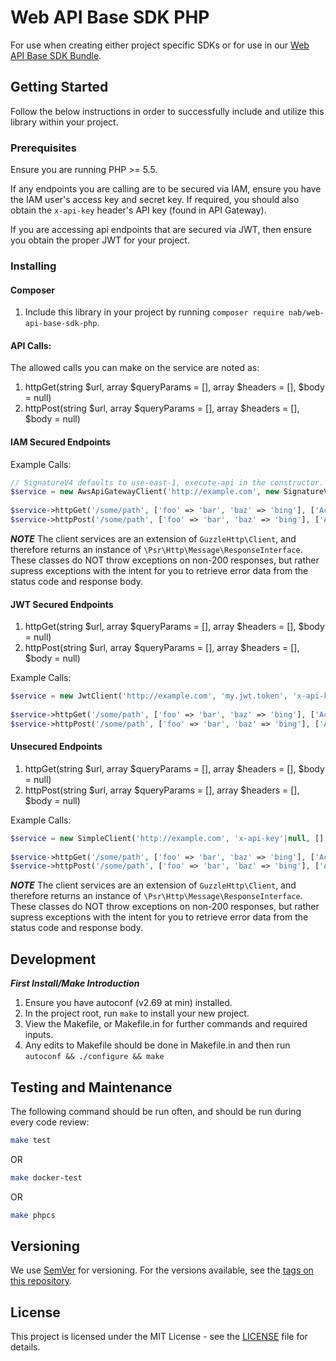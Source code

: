 # Web API Base SDK PHP

For use when creating either project specific SDKs or for use in our [Web API Base SDK Bundle](https://github.com/northamericanbancard/web-api-base-sdk-bundle).

## Getting Started

Follow the below instructions in order to successfully include and utilize this library within your project.

### Prerequisites

Ensure you are running PHP >= 5.5.

If any endpoints you are calling are to be secured via IAM, ensure you have the IAM user's 
access key and secret key. If required, you should also obtain the `x-api-key` header's API key (found in API Gateway).

If you are accessing api endpoints that are secured via JWT, then ensure you obtain the proper JWT for your project.

### Installing

#### Composer

1. Include this library in your project by running `composer require nab/web-api-base-sdk-php`.

#### API Calls:

The allowed calls you can make on the service are noted as:

1. httpGet(string $url, array $queryParams = [], array $headers = [], $body = null)
2. httpPost(string $url, array $queryParams = [], array $headers = [], $body = null)

#### IAM Secured Endpoints

Example Calls:

```php
// SignatureV4 defaults to use-east-1, execute-api in the constructor.
$service = new AwsApiGatewayClient('http://example.com', new SignatureV4(), new Credentials('access_key', 'secret_key'), 'x-api-key'|null, [] /*optional guzzle config*/);
 
$service->httpGet('/some/path', ['foo' => 'bar', 'baz' => 'bing'], ['Accept' => 'application/json'])
$service->httpPost('/some/path', ['foo' => 'bar', 'baz' => 'bing'], ['Accept' => 'application/json'], '{"a": "b"}')
```

**_NOTE_** The client services are an extension of `GuzzleHttp\Client`, and therefore returns an instance of
`\Psr\Http\Message\ResponseInterface`. These classes do NOT throw exceptions on non-200 responses, but rather
supress exceptions with the intent for you to retrieve error data from the status code and response body.

#### JWT Secured Endpoints

1. httpGet(string $url, array $queryParams = [], array $headers = [], $body = null)
2. httpPost(string $url, array $queryParams = [], array $headers = [], $body = null)

Example Calls:

```php
$service = new JwtClient('http://example.com', 'my.jwt.token', 'x-api-key'|null, [] /*optional guzzle config*/);
 
$service->httpGet('/some/path', ['foo' => 'bar', 'baz' => 'bing'], ['Accept' => 'application/json'])
$service->httpPost('/some/path', ['foo' => 'bar', 'baz' => 'bing'], ['Accept' => 'application/json'], '{"a": "b"}')
```

#### Unsecured Endpoints

1. httpGet(string $url, array $queryParams = [], array $headers = [], $body = null)
2. httpPost(string $url, array $queryParams = [], array $headers = [], $body = null)

Example Calls:

```php
$service = new SimpleClient('http://example.com', 'x-api-key'|null, [] /*optional guzzle config*/);
 
$service->httpGet('/some/path', ['foo' => 'bar', 'baz' => 'bing'], ['Accept' => 'application/json'])
$service->httpPost('/some/path', ['foo' => 'bar', 'baz' => 'bing'], ['Accept' => 'application/json'], '{"a": "b"}')
```

**_NOTE_** The client services are an extension of `GuzzleHttp\Client`, and therefore returns an instance of
`\Psr\Http\Message\ResponseInterface`. These classes do NOT throw exceptions on non-200 responses, but rather
supress exceptions with the intent for you to retrieve error data from the status code and response body.

## Development

**_First Install/Make Introduction_**

1.  Ensure you have autoconf (v2.69 at min) installed.
2.  In the project root, run `make` to install your new project.
3.  View the Makefile, or Makefile.in for further commands and required inputs.
4.  Any edits to Makefile should be done in Makefile.in and then run `autoconf && ./configure && make`

## Testing and Maintenance

The following command should be run often, and should be run during every code review:

```bash
make test
```

OR

```bash
make docker-test
```

OR

```bash
make phpcs
```

## Versioning

We use [SemVer](http://semver.org/) for versioning. For the versions available, see the [tags on this repository](https://github.com/northamericanbancard/web-api-base-sdk/tags). 

## License

This project is licensed under the MIT License - see the [LICENSE](LICENSE) file for details.
